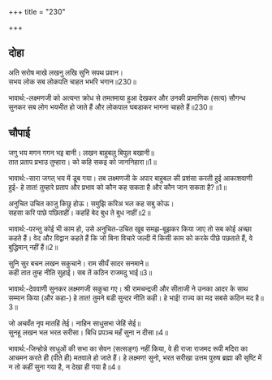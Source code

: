 +++
title = "230"

+++
## दोहा
अति सरोष माखे लखनु लखि सुनि सपथ प्रवान।  
सभय लोक सब लोकपति चाहत भभरि भगान॥230॥  

भावार्थ:-लक्ष्मणजी को अत्यन्त क्रोध से तमतमाया हुआ देखकर और उनकी प्रामाणिक (सत्य) सौगन्ध सुनकर सब लोग भयभीत हो जाते हैं और लोकपाल घबडाकर भागना चाहते हैं॥230॥  



## चौपाई
जगु भय मगन गगन भइ बानी। लखन बाहुबलु बिपुल बखानी॥  
तात प्रताप प्रभाउ तुम्हारा। को कहि सकइ को जाननिहारा॥1॥  

भावार्थ:-सारा जगत्‌ भय में डूब गया। तब लक्ष्मणजी के अपार बाहुबल की प्रशंसा करती हुई आकाशवाणी हुई- हे तात! तुम्हारे प्रताप और प्रभाव को कौन कह सकता है और कौन जान सकता है?॥1॥  

अनुचित उचित काजु किछु होऊ। समुझि करिअ भल कह सबु कोऊ।  
सहसा करि पाछे पछिताहीं। कहहिं बेद बुध ते बुध नाहीं॥2॥  

भावार्थ:-परन्तु कोई भी काम हो, उसे अनुचित-उचित खूब समझ-बूझकर किया जाए तो सब कोई अच्छा कहते हैं। वेद और विद्वान कहते हैं कि जो बिना विचारे जल्दी में किसी काम को करके पीछे पछताते हैं, वे बुद्धिमान्‌ नहीं हैं॥2॥  

सुनि सुर बचन लखन सकुचाने। राम सीयँ सादर सनमाने॥  
कही तात तुम्ह नीति सुहाई। सब तें कठिन राजमदु भाई॥3॥  

भावार्थ:-देववाणी सुनकर लक्ष्मणजी सकुचा गए। श्री रामचन्द्रजी और सीताजी ने उनका आदर के साथ सम्मान किया (और कहा-) हे तात! तुमने बडी सुन्दर नीति कही। हे भाई! राज्य का मद सबसे कठिन मद है॥3॥  

जो अचवँत नृप मातहिं तेई। नाहिन साधुसभा जेहिं सेई॥  
सुनहू लखन भल भरत सरीसा। बिधि प्रपञ्च महँ सुना न दीसा॥4॥  

भावार्थ:-जिन्होन्ने साधुओं की सभा का सेवन (सत्सङ्ग) नहीं किया, वे ही राजा राजमद रूपी मदिरा का आचमन करते ही (पीते ही) मतवाले हो जाते हैं। हे लक्ष्मण! सुनो, भरत सरीखा उत्तम पुरुष ब्रह्मा की सृष्टि में न तो कहीं सुना गया है, न देखा ही गया है॥4॥  

<div class="audioEmbed"  caption="AIR-वाचनम्" src="https://archive
.org/download/rAmcharitmAnas-AIR/EPI-209.mp3"></div>

